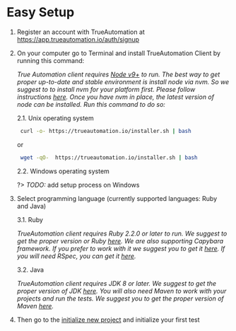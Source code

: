 # Easy Setup 

1. Register an account with TrueAutomation at https://app.trueautomation.io/auth/signup
2. On your computer go to Terminal and install TrueAutomation Client by running this command: 

    _True Automation client requires [Node v9+](https://nodejs.org/en/) to run. The best way to get proper up-to-date and stable environment is install node via nvm. 
    So we suggest to to install nvm for your platform first. Please follow instructions [here](https://github.com/creationix/nvm). 
    Once you have nvm in place, the latest version of node can be installed. Run this command to do so:_

    2.1. Unix operating system 
 
   ```bash
    curl -o- https://trueautomation.io/installer.sh | bash
   ```
   or 
   ```bash
    wget -qO-  https://trueautomation.io/installer.sh | bash
   ```
   
   2.2. Windows operating system
   
   ?> _TODO:_ add setup process on Windows
  
3. Select programming language (currently supported languages: Ruby and Java)

    3.1. Ruby
    
    _TrueAutomation client requires Ruby 2.2.0 or later to run. We suggest to get the proper version or Ruby [here](https://www.ruby-lang.org/en/documentation/installation/).
     We are also supporting Capybara framework. If you prefer to work with it we suggest you to get it [here](https://github.com/teamcapybara/capybara).
     If you will need RSpec, you can get it [here](http://rspec.info/documentation/)._
         
    3.2. Java
    
   _TrueAutomation client requires JDK 8 or later. We suggest to get the proper version of JDK [here](http://www.oracle.com/technetwork/java/javase/downloads/index.html).
    You will also need Maven to work with your projects and run the tests. We suggest you to get the proper version of Maven [here](https://maven.apache.org/install.html)._
       
4. Then go to the [initialize new project](project-init-automatically.md) and initialize your first test

   